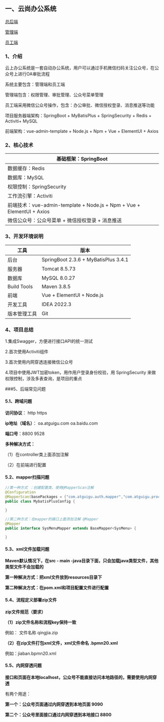 ## 一、云尚办公系统

[总后端](https://github.com/yovinchen/guigu-oa-parent)

[管理端](https://github.com/yovinchen/guigu-oa-admin)

[员工端](https://github.com/yovinchen/guigu-oa-web)

### 1、介绍

云上办公系统是一套自动办公系统，用户可以通过手机微信扫码关注公众号，在公众号上进行OA审批流程

系统主要包含：管理端和员工端

管理端包含：权限管理、审批管理、公众号菜单管理

员工端采用微信公众号操作，包含：办公审批、微信授权登录、消息推送等功能

项目服务器端架构：SpringBoot + MyBatisPlus + SpringSecurity + Redis + Activiti+ MySQL

前端架构：vue-admin-template + Node.js + Npm + Vue + ElementUI + Axios

### 2、核心技术

| 基础框架：SpringBoot                                         |
| ------------------------------------------------------------ |
| 数据缓存：Redis                                              |
| 数据库：MySQL                                                |
| 权限控制：SpringSecurity                                     |
| 工作流引擎：Activiti                                         |
| 前端技术：vue-admin-template + Node.js + Npm + Vue + ElementUI + Axios |
| 微信公众号：公众号菜单 + 微信授权登录 + 消息推送             |


### 3、开发环境说明

| 工具         | 版本                                   |
| ------------ |--------------------------------------|
| 后台         | SpringBoot 2.3.6 + MyBatisPlus 3.4.1 |
| 服务器       | Tomcat 8.5.73                        |
| 数据库       | MySQL 8.0.27                         |
| Build Tools  | Maven 3.8.5                          |
| 前端         | Vue + ElementUI + Node.js            |
| 开发工具     | IDEA 2022.3                          |
| 版本管理工具 | Git                                  |


### 4、项目总结

1.集成Swagger，方便进行接口API的统一测试

2.首次使用Activiti组件

3.首次使用内网穿透连接微信公众号

4.项目中使用JWT加密token，用作用户登录身份校验，用 SpringSecurity 来做权限控制，涉及多表查询，是项目的重点

###5、后端常见问题

#### 5.1、跨域问题

**访问协议**： http   https

**ip地址（域名）**： oa.atguigu.com    oa.baidu.com

**端口号**：8800  9528

**多种解决方式：**

（1）在controller类上面添加注解

（2）在前端进行配置



#### 5.2、mapper扫描问题

```java
//第一种方式 ：创建配置类，使用@MapperScan注解
@Configuration
@MapperScan(basePackages = {"com.atguigu.auth.mapper","com.atguigu.process.mapper","com.atguigu.wechat.mapper"})
public class MybatisPlusConfig {

}

//第二种方式：在mapper的接口上面添加注解 @Mapper
@Mapper
public interface SysMenuMapper extends BaseMapper<SysMenu> {
    
}
```



#### 5.3、xml文件加载问题

**Maven默认情况下，在src - main -java目录下面，只会加载java类型文件，其他类型文件不会加载的**

**第一种解决方式：把xml文件放到resources目录下**

**第二种解决方式：在pom.xml和项目配置文件进行配置**



#### 5.4、流程定义部署zip文件

**zip文件规范（要求）**

**（1）zip文件名称和流程key保持一致**  

例如：<process id="qingjia" isExecutable="true"> 文件名称 qingjia.zip

**（2）在zip文件打包xml文件，xml文件命名 .bpmn20.xml**

例如：jiaban.bpmn20.xml



#### 5.5、内网穿透问题

**接口和页面在本地localhost，公众号不能直接访问本地路径的，需要使用内网穿透**

有两个用途：

**第一个：公众号页面通过内网穿透到本地页面  9090**

**第二个：公众号里面接口通过内网穿透到本地接口 8800**
